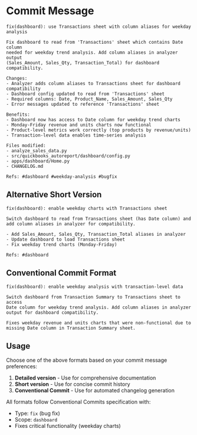 # Commit Message

```
fix(dashboard): use Transactions sheet with column aliases for weekday analysis

Fix dashboard to read from 'Transactions' sheet which contains Date column
needed for weekday trend analysis. Add column aliases in analyzer output
(Sales_Amount, Sales_Qty, Transaction_Total) for dashboard compatibility.

Changes:
- Analyzer adds column aliases to Transactions sheet for dashboard compatibility
- Dashboard config updated to read from 'Transactions' sheet
- Required columns: Date, Product_Name, Sales_Amount, Sales_Qty
- Error messages updated to reference 'Transactions' sheet

Benefits:
- Dashboard now has access to Date column for weekday trend charts
- Monday-Friday revenue and units charts now functional
- Product-level metrics work correctly (top products by revenue/units)
- Transaction-level data enables time-series analysis

Files modified:
- analyze_sales_data.py
- src/quickbooks_autoreport/dashboard/config.py
- apps/dashboard/Home.py
- CHANGELOG.md

Refs: #dashboard #weekday-analysis #bugfix
```

## Alternative Short Version

```
fix(dashboard): enable weekday charts with Transactions sheet

Switch dashboard to read from Transactions sheet (has Date column) and
add column aliases in analyzer for compatibility.

- Add Sales_Amount, Sales_Qty, Transaction_Total aliases in analyzer
- Update dashboard to load Transactions sheet
- Fix weekday trend charts (Monday-Friday)

Refs: #dashboard
```

## Conventional Commit Format

```
fix(dashboard): enable weekday analysis with transaction-level data

Switch dashboard from Transaction Summary to Transactions sheet to access
Date column for weekday trend analysis. Add column aliases in analyzer
output for dashboard compatibility.

Fixes weekday revenue and units charts that were non-functional due to
missing Date column in Transaction Summary sheet.
```

## Usage

Choose one of the above formats based on your commit message preferences:

1. **Detailed version** - Use for comprehensive documentation
2. **Short version** - Use for concise commit history
3. **Conventional Commit** - Use for automated changelog generation

All formats follow Conventional Commits specification with:
- Type: `fix` (bug fix)
- Scope: `dashboard`
- Fixes critical functionality (weekday charts)
